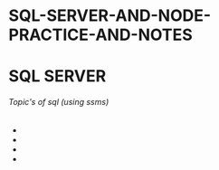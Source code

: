 # SQL-SERVER-AND-NODE-PRACTICE-AND-NOTES

<h1>SQL SERVER</h1>
<h6>Topic's of sql (using ssms) </h6>
<ul>
<li></li> 
<li></li> 
<li></li>
<li></li> 
</ul>
